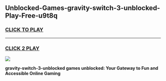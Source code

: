 
## Unblocked-Games-gravity-switch-3-unblocked-Play-Free-u9t8q
<h3>
<a href="https://premium76.site?title=gravity-switch-3-unblocked&ref=23A">CLICK TO PLAY</a></h3>
<hr>

<h3>
<a href="https://premium76.site?title=gravity-switch-3-unblocked&ref=23A">CLICK 2 PLAY</a>
  
</h3>

<a href="https://premium76.site?title=gravity-switch-3-unblocked&ref=23A"><img src="https://clearcache.store/games.png"></a>


**gravity-switch-3-unblocked games unblocked: Your Gateway to Fun and Accessible Online Gaming**
